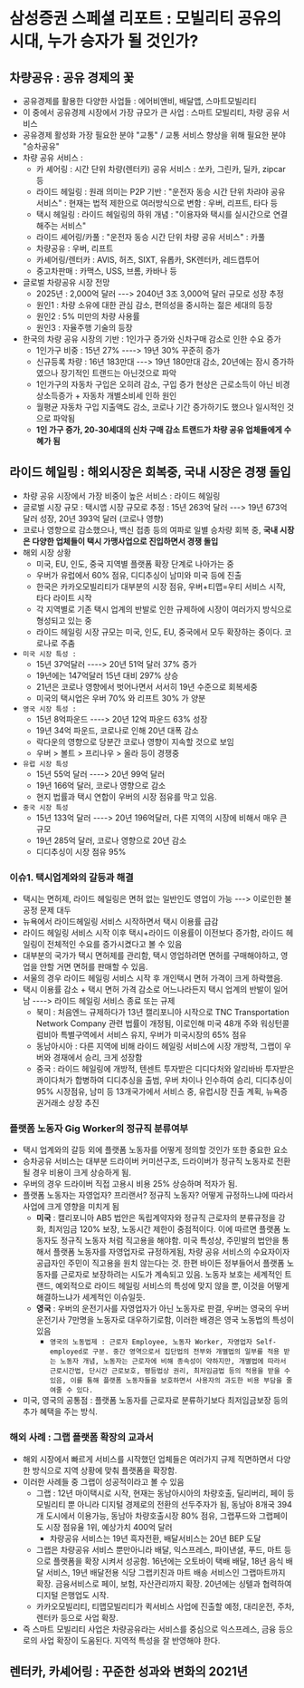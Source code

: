 # 삼성증권 스페셜 리포트 : 모빌리티 공유의 시대, 누가 승자가 될 것인가? 

## 차량공유 : 공유 경제의 꽃
- 공유경제를 활용한 다양한 사업들 : 에어비앤비, 배달앱, 스마트모빌리티
- 이 중에서 공유경제 시장에서 가장 규모가 큰 사업 : 스마트 모빌리티, 차량 공유 서비스
- 공유경제 활성화 가장 필요한 분야 "교통" / 교통 서비스 향상을 위해 필요한 분야 "승차공유"
- 차량 공유 서비스 :
   - 카 셰어링 : 시간 단위 차량(렌터카) 공유 서비스 : 쏘카, 그린카, 딜카, zipcar 등
   - 라이드 헤일링 : 원래 의미는 P2P 기반 : "운전자 동승 시간 단위 차랴야 공유 서비스" : 현재는 법적 제한으로 여러방식으로 변함 : 우버, 리프트, 타다 등
   - 택시 헤일링 : 라이드 헤일링의 하위 개념 : "이용자와 택시를 실시간으로 연결해주는 서비스"
   - 라이드 셰어링/카풀 : "운전자 동승 시간 단위 차량 공유 서비스" : 카풀
   - 차량공유 : 우버, 리프트
   - 카셰어링/렌터카 : AVIS, 허츠, SIXT, 유롭카, SK렌터카, 레드캡투어
   - 중고차판매 : 카맥스, USS, 브롬, 카바나 등
- 글로벌 차량공유 시장 전망 
   - 2025년 : 2,000억 달러 ---> 2040년 3조 3,000억 달러 규모로 성장 추정
   - 원인1 : 차량 소유에 대한 관심 감소, 편의성을 중시하는 젊은 세대의 등장
   - 원인2 : 5% 미만의 차량 사용률
   - 원인3 : 자율주행 기술의 등장
- 한국의 차량 공유 시장의 기반 : 1인가구 증가와 신차구매 감소로 인한 수요 증가
   - 1인가구 비중 : 15년 27% ----> 19년 30% 꾸준히 증가
   - 신규등록 차량 : 16년 183만대 ---> 19년 180만대 감소, 20년에는 잠시 증가하였으나 장기적인 트랜드는 아닌것으로 파악
   - 1인가구의 자동차 구입은 오히려 감소, 구입 증가 현상은 근로소득이 아닌 비경상소득증가 + 자동차 개별소비세 인하 원인
   - 월평균 자동차 구입 지출액도 감소, 코로나 기간 증가하기도 했으나 일시적인 것으로 파악됨
   - **1인 가구 증가, 20-30세대의 신차 구매 감소 트랜드가 차량 공유 업체들에게 수혜가 됨**

## 라이드 헤일링 : 해외시장은 회복중, 국내 시장은 경쟁 돌입
- 차량 공유 시장에서 가장 비중이 높은 서비스 : 라이드 헤일링
- 글로벌 시장 규모 : 택시앱 시장 규모로 추정 : 15년 263억 달러 ---> 19년 673억 달러 성장, 20년 393억 달러 (코로나 영향)
- 코로나 영향으로 감소했으나, 백신 접종 등의 여파로 일별 승차량 회복 중, **국내 시장은 다양한 업체들이 택시 가맹사업으로 진입하면서 경쟁 돌입**
- 해외 시장 상황
   - 미국, EU, 인도, 중국 지역별 플랫폼 확장 단계로 나아가는 중
   - 우버가 유럽에서 60% 점유, 디디추싱이 남미와 미국 등에 진출
   - 한국은 카카오모빌리티가 대부분의 시장 점유, 우버+티맵=우티 서비스 시작, 타다 라이트 시작
   - 각 지역별로 기존 택시 업계의 반발로 인한 규제하에 시장이 여러가지 방식으로 형성되고 있는 중
   - 라이드 헤일링 시장 규모는 미국, 인도, EU, 중국에서 모두 확장하는 중이다. 코로나로 주춤
- ```미국 시장 특성 : ```
   - 15년 37억달러 ----> 20년 51억 달러 37% 증가
   - 19년에는 147억달러 15년 대비 297% 상승
   - 21년은 코로나 영향에서 벗어나면서 서서히 19년 수준으로 회복세중
   - 미국의 택시업은 우버 70% 와 리프트 30% 가 양분
- ```영국 시장 특성 : ```
   - 15년 8억파운드 ----> 20년 12억 파운드 63% 성장
   - 19년 34억 파운드, 코로나로 인해 20년 대폭 감소
   - 락다운의 영향으로 당분간 코로나 영향이 지속할 것으로 보임
   - 우버 > 볼트 > 프리나우 > 올라 등이 경쟁중
- ```유럽 시장 특성```
   - 15년 55억 달러 ----> 20년 99억 달러
   - 19년 166억 달러, 코로나 영향으로 감소
   - 현지 법률과 택시 연합이 우버의 시장 점유를 막고 있음.
- ```중국 시장 특성```
   - 15년 133억 달러 ----> 20년 196억달러, 다른 지역의 시장에 비해서 매우 큰 규모
   - 19년 285억 달러, 코로나 영향으로 20년 감소
   - 디디추싱이 시장 점유 95%

### 이슈1. 택시업계와의 갈등과 해결
- 택시는 면허제, 라이드 헤일링은 면허 없는 일반인도 영업이 가능 ---> 이로인한 불공정 문제 대두
- 뉴욕에서 라이드헤일링 서비스 시작하면서 택시 이용률 급감
- 라이드 헤일링 서비스 시작 이후 택시+라이드 이용률이 이전보다 증가함, 라이드 헤일링이 전체적인 수요를 증가시켰다고 볼 수 있음
- 대부분의 국가가 택시 면허제를 관리함, 택시 영업하려면 면허를 구매해야하고, 영업을 안할 거면 면허를 판매할 수 있음.
- 서울의 경우 라이드 헤일링 서비스 시작 후 개인택시 면허 가격이 크게 하락했음.
- 택시 이용률 감소 + 택시 면허 가격 감소로 어느나라든지 택시 업계의 반발이 일어남 ----> 라이드 헤일링 서비스 종료 또는 규제
   - 북미 : 처음엔느 규제하다가 13년 캘리포니아 시작으로 TNC Transportation Network Company 관련 법률이 개정됨, 이로인해 미국 48개 주와 워싱턴콜럼비아 특별구역에서 서비스 유지, 우버가 미국시장의 65% 점유
   - 동남아시아 : 다른 지역에 비해 라이드 헤일링 서비스에 시장 개방적, 그랩이 우버와 경재에서 승리, 크게 성장함
   - 중국 : 라이드 헤일링에 개방적, 텐센트 투자받은 디디다처와 알리바바 투자받은 콰이다처가 합병하여 디디추싱을 출범, 우버 차이나 인수하여 승리, 디디추싱이 95% 시장점유, 남미 등 13개국가에서 서비스 중, 유럽시장 진출 계획, 뉴욕증권거래소 상장 추진

### 플랫폼 노동자 Gig Worker의 정규직 분류여부
- 택시 업계와의 갈등 외에 플랫폼 노동자를 어떻게 정의할 것인가 또한 중요한 요소
- 승차공유 서비스는 대부분 드라이버 커미션구조, 드라이버가 정규직 노동자로 전환될 경우 비용이 크게 상승하게 됨.
- 우버의 경우 드라이버 직접 고용시 비용 25% 상승하며 적자가 됨.
- 플랫폼 노동자는 자영업자? 프리랜서? 정규직 노동자? 어떻게 규정하느냐에 따라서 사업에 크게 영향을 미치게 됨
   - **미국** : 캘리포니아 AB5 법안은 독립계약자와 정규직 근로자의 분류규정을 강화, 최저임금 120% 보장, 노동시간 제한이 중점적이다. 이에 따르면 플랫폼 노동자도 정규직 노동자 처럼 직고용을 해야함. 미국 특성상, 주민발의 법안을 통해서 플랫폼 노동자를 자영업자로 규정하게됨, 차량 공유 서비스의 수요자이자 공급자인 주민이 직고용을 원치 않는다는 것. 한편 바이든 정부들어서 플랫폼 노동자를 근로자로 보장하려는 시도가 계속되고 있음. 노동자 보호는 세계적인 트랜드, 예외적으로 라이드 헤일링 서비스의 특성에 맞지 않을 뿐, 이것을 어떻게 해결하느냐가 세계적인 이슈일듯.
   - **영국** : 우버의 운전기사를 자영업자가 아닌 노동자로 판결, 우버는 영국의 우버 운전기사 7만명을 노동자로 대우하기로함, 이러한 배경은 영국 노동법의 특성이 있음
      - ```영국의 노동법제 : 근로자 Employee, 노동자 Worker, 자영업자 Self-employed로 구분. 중간 영역으로서 집단법의 전부와 개별법의 일부를 적용 받는 노동자 개념, 노동자는 근로자에 비해 종속성이 약하지만, 개별법에 따라서 근로시간법, 단시간 근로보호, 평등법상 권리, 최저임금법 등의 적용을 받을 수 있음, 이를 통해 플랫폼 노동자들을 보호하면서 사용자의 과도한 비용 부담을 줄여줄 수 있다.```
- 미국, 영국의 공통점 : 플랫폼 노동자를 근로자로 분류하기보다 최저임금보장 등의 추가 혜택을 주는 방식. 

### 해외 사례 : 그랩 플랫폼 확장의 교과서  
- 해외 시장에서 빠르게 서비스를 시작했던 업체들은 여러가지 규제 직면하면서 다양한 방식으로 지역 상황에 맞춰 플랫폼을 확장함.
- 이러한 사례들 중 그랩이 성공적이라고 볼 수 있음
   - 그랩 : 12년 마이택시로 시작, 현재는 동남아시아의 차량호출, 딜리버리, 페이 등 모빌리티 뿐 아니라 디지털 경제로의 전환의 선두주자가 됨, 동남아 8개국 394개 도시에서 이용가능, 동남아 차량호출시장 80% 점유, 그랩푸드와 그랩페이도 시장 점유율 1위, 예상가치 400억 달러
      - 차량공유 서비스는 19년 흑자전환, 배달서비스는 20년 BEP 도달
   - 그랩은 차량공유 서비스 뿐만아니라 배달, 익스프레스, 파이낸셜, 푸드, 마트 등으로 플랫폼을 확장 시켜서 성공함. 16년에는 오토바이 택배 배달, 18년 음식 배달 서비스, 19년 배달전용 식당 그랩키친과 마트 배송 서비스인 그랩마트까지 확장. 금융서비스로 페이, 보험, 자산관리까지 확장. 20년에는 싱텔과 협력하여 디지털 은행업도 시작.
   - 카카오모빌리티, 티맵모빌리티가 퀵서비스 사업에 진출할 예정, 대리운전, 주차, 렌터카 등으로 사업 확장.
- 즉 스마트 모빌리티 사업은 차량공유라는 서비스를 중심으로 익스프레스, 금융 등으로의 사업 확장이 도움된다. 지역적 특성을 잘 반영해야 한다. 

## 렌터카, 카셰어링 : 꾸준한 성과와 변화의 2021년


























